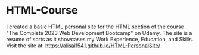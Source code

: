 # HTML-Course
I created a basic HTML personal site for the HTML section of the course "The Complete 2023 Web Development Bootcamp" on Udemy.
The site is a resume of sorts as it showcases my Work Experience, Education, and Skills.
<br> Visit the site at: https://alisaif541.github.io/HTML-PersonalSite/
